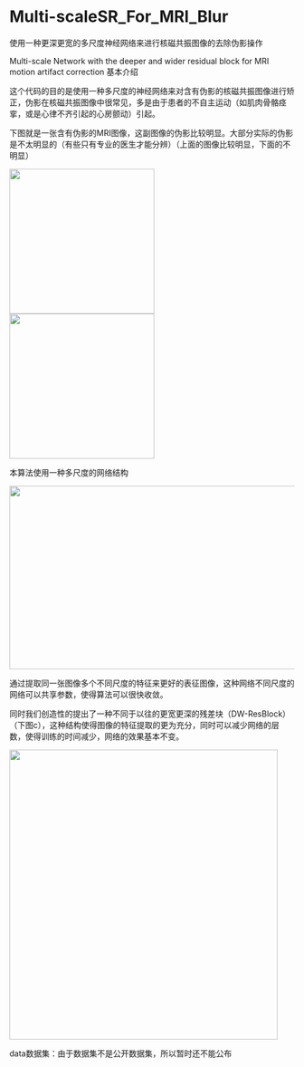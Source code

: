 # Multi-scaleSR_For_MRI_Blur
使用一种更深更宽的多尺度神经网络来进行核磁共振图像的去除伪影操作

Multi-scale Network with the deeper and wider residual block for MRI motion artifact correction
基本介绍

这个代码的目的是使用一种多尺度的神经网络来对含有伪影的核磁共振图像进行矫正，伪影在核磁共振图像中很常见，多是由于患者的不自主运动（如肌肉骨骼痉挛，或是心律不齐引起的心房颤动）引起。

下图就是一张含有伪影的MRI图像，这副图像的伪影比较明显。大部分实际的伪影是不太明显的（有些只有专业的医生才能分辨）（上面的图像比较明显，下面的不明显）

<img src="https://github.com/buptzhang0414/Multi-scaleSR_For_MRI_Blur/blob/master/blurImage.jpg" width="256pt" height="256pt">

<img src="https://github.com/buptzhang0414/Multi-scaleSR_For_MRI_Blur/blob/master/blurImage_little.jpg" width="256pt" height="256pt">

本算法使用一种多尺度的网络结构

<img src="https://github.com/buptzhang0414/Multi-scaleSR_For_MRI_Blur/blob/master/network.png" width="582pt" height="324pt">

通过提取同一张图像多个不同尺度的特征来更好的表征图像，这种网络不同尺度的网络可以共享参数，使得算法可以很快收敛。

同时我们创造性的提出了一种不同于以往的更宽更深的残差块（DW-ResBlock）（下图c），这种结构使得图像的特征提取的更为充分，同时可以减少网络的层数，使得训练的时间减少，网络的效果基本不变。

<img src="https://github.com/buptzhang0414/Multi-scaleSR_For_MRI_Blur/blob/master/dwresblock.png" width="474pt" height="512pt">

data数据集：由于数据集不是公开数据集，所以暂时还不能公布


